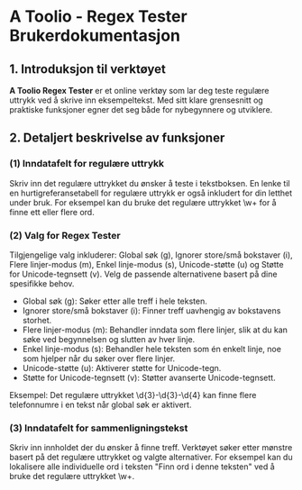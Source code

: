 # A Toolio - Regex Tester Brukerdokumentasjon

## 1. Introduksjon til verktøyet

**A Toolio Regex Tester** er et online verktøy som lar deg teste regulære uttrykk ved å skrive inn eksempeltekst. Med sitt klare grensesnitt og praktiske funksjoner egner det seg både for nybegynnere og utviklere.

## 2. Detaljert beskrivelse av funksjoner

### (1) Inndatafelt for regulære uttrykk

Skriv inn det regulære uttrykket du ønsker å teste i tekstboksen. En lenke til en hurtigreferansetabell for regulære uttrykk er også inkludert for din letthet under bruk. For eksempel kan du bruke det regulære uttrykket \w+ for å finne ett eller flere ord.

### (2) Valg for Regex Tester

Tilgjengelige valg inkluderer: Global søk (g), Ignorer store/små bokstaver (i), Flere linjer-modus (m), Enkel linje-modus (s), Unicode-støtte (u) og Støtte for Unicode-tegnsett (v). Velg de passende alternativene basert på dine spesifikke behov.

- Global søk (g): Søker etter alle treff i hele teksten.
- Ignorer store/små bokstaver (i): Finner treff uavhengig av bokstavens storhet.
- Flere linjer-modus (m): Behandler inndata som flere linjer, slik at du kan søke ved begynnelsen og slutten av hver linje.
- Enkel linje-modus (s): Behandler hele teksten som én enkelt linje, noe som hjelper når du søker over flere linjer.
- Unicode-støtte (u): Aktiverer støtte for Unicode-tegn.
- Støtte for Unicode-tegnsett (v): Støtter avanserte Unicode-tegnsett.

Eksempel: Det regulære uttrykket \d{3}-\d{3}-\d{4} kan finne flere telefonnumre i en tekst når global søk er aktivert.

### (3) Inndatafelt for sammenligningstekst

Skriv inn innholdet der du ønsker å finne treff. Verktøyet søker etter mønstre basert på det regulære uttrykket og valgte alternativer. For eksempel kan du lokalisere alle individuelle ord i teksten "Finn ord i denne teksten" ved å bruke det regulære uttrykket \w+.